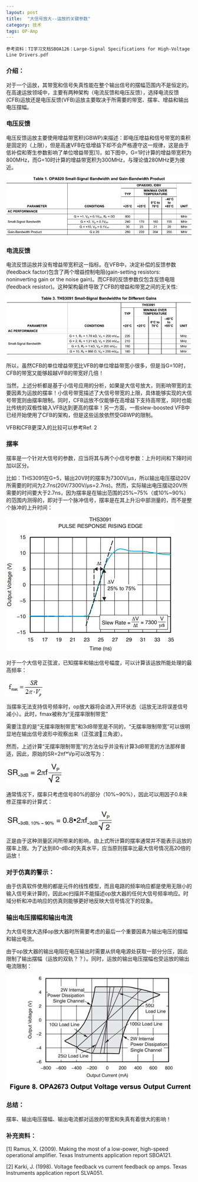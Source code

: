 ```yaml
---
layout: post
title:  "大信号放大--运放的关键参数"
category: 技术
tags: OP-Amp
---
```

    参考资料：TI学习文档SBOA126：Large-Signal Specifications for High-Voltage Line Drivers.pdf
### 介绍：
对于一个运放，其带宽和信号失真性能在整个输出信号的摆幅范围内不是恒定的。
在高速运放领域中，主要有两种架构（电流反馈和电压反馈），选择电流反馈(CFB)运放还是电压反馈(VFB)运放主要取决于所需要的带宽、摆率、增益和输出电压摆幅。

### 电压反馈
电压反馈运放主要使用增益带宽积(GBWP)来描述：即电压增益和信号带宽的乘积是固定的（上限），但是高速VFB在低增益下却不会严格遵守这一规律，这是由于低补偿和寄生参数影响了单位增益带宽[1]，如下图中，G=1时计算的增益带宽积为800MHz，而G=10时计算的增益带宽积为300MHz，与理论值280MHz更为接近。

![interpreter pattern](/public/upload/Big-signal-parameters/f1.jpg)


### 电流反馈
电流反馈运放并没有增益带宽积这一指标。在VFB中，决定补偿的反馈参数(feedback factor)包含了两个增益控制电阻(gain-setting resistors: noninverting gain or the noise gain)。而CFB的反馈参数仅包含反馈电阻(feedback resistor)。这种架构最终导致了CFB的增益和带宽之间的无关性:

![interpreter pattern](/public/upload/Big-signal-parameters/f2.jpg)
 
所以，虽然CFB的单位增益带宽比VFB的单位增益带宽小很多，但是当G=10时，CFB的带宽又能够超越VFB的带宽好几倍！

当然，上述分析都是基于小信号应用的分析，如果是大信号放大，则影响带宽的主要因素为运放的摆率！小信号带宽描述了大信号带宽的上限，具体能够实现的大信号带宽则由摆率限制。同时，CFB运放不仅能够在高增益下支持高带宽，同时也能比传统的双极性输入VFB达到更高的摆率！另一方面，一些slew-boosted VFB中已经开始使用了CFB的架构，但是这些运放依然受GBWP的限制。

VFB和CFB更深入的比较可以参考Ref. 2

### 摆率
摆率是一个针对大信号的参数，应当将其与两个小信号参数：上升时间和下降时间加以区分。

比如：THS3091在G=5，输出20V时的摆率为7300V/μs，所以输出电压摆动20V所需要的时间为2.7ns(20V/7300V/μs=2.7ns)。然而，实际输出电压摆动20V所需要的时间要大于2.7ns，因为摆率是在输出范围的25%~75%（或10%~90%）的范围内测得的，即对于一个脉冲信号，摆率是在其上升沿中部测量的，而不是整个脉冲的上升时间：

![interpreter pattern](/public/upload/Big-signal-parameters/f3.jpg)

 
对于一个大信号正弦波，已知摆率和输出信号幅度，可以计算该运放所能处理的最高频率：

![interpreter pattern](/public/upload/Big-signal-parameters/f4.jpg)

	  
当摆率无法支持信号频率时，op放大器将会进入开环状态（运放无法将误差信号减小）。此时，fmax被称为“无摆率限制带宽”

需要注意的是“无摆率限制带宽”和3dB带宽是不同的，“无摆率限制带宽”可以很明显地在输出信号波形中观察出来（正弦波三角波）。

然而，上述计算“无摆率限制带宽”的方法似乎并没有计算3dB带宽的方法那样普适，因此，原始的SR=2πf*Vp可以改写为：

![interpreter pattern](/public/upload/Big-signal-parameters/f5.jpg)

 
通常情况下，摆率只考虑信号80%的部分（10%~90%），因此可以用因子0.8来修正摆率的计算式：

![interpreter pattern](/public/upload/Big-signal-parameters/f6.jpg)

 
正是由于这种测量区间所带来的影响，由上式所计算的摆率通常并不能表示运放的摆率上限。为了达到80-dBc的失真水平，应当原则摆率比最大信号情况高20倍的运放！

### 对于仿真的警示：
由于仿真软件使用的都是元件的线性模型，而且电路的频率响应都是使用无限小的输入信号来计算的，因此ac扫描并不能描述op放大器的任何大信号频率响应。时域分析和冲击响应的仿真则能够更好地反映大信号情况下的现象。

### 输出电压摆幅和输出电流
为大信号放大选择op放大器时所需要考虑的最后一个重要因素为输出电压的摆幅和输出电流。

由于op放大器的输出电阻在电压输出时需要从供电电源处获取一部分分压，因此限制了输出摆幅（运放的双轨？？）。同时，运放的输出电压摆幅也受运放的输出电流限制：

![interpreter pattern](/public/upload/Big-signal-parameters/f7.jpg)
 
### 总结：
摆率、输出电压摆幅、输出电流都对运放的带宽和失真有着很大的影响！

### 补充资料：
[1] Ramus, X. (2009). Making the most of a low-power, high-speed operational amplifier. Texas
Instruments application report SBOA121.

[2] Karki, J. (1998). Voltage feedback vs current feedback op amps. Texas Instruments application report SLVA051.
